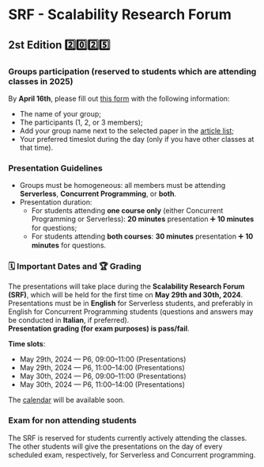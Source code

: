 # SRF - Scalability Research Forum

## 2st Edition 2️⃣0️⃣2️⃣5️⃣

### Groups participation (reserved to students which are attending classes in 2025)

By **April 16th**, please fill out [this form](https://forms.gle/cMsvttBr8zHSP7Rb7) with the following information:  
- The name of your group;  
- The participants (1, 2, or 3 members);  
- Add your group name next to the selected paper in the [article list](https://docs.google.com/spreadsheets/d/1EH_YLV2Mp9bd2ZOWI2g-Utu23U6NPKYa7dLF4yQ0org/edit?usp=sharing);
- Your preferred timeslot during the day (only if you have other classes at that time).


### Presentation Guidelines

- Groups must be homogeneous: all members must be attending **Serverless**, **Concurrent Programming**, or **both**.  
- Presentation duration:
  - For students attending **one course only** (either Concurrent Programming or Serverless): **20 minutes** presentation ➕ **10 minutes** for questions;  
  - For students attending **both courses**: **30 minutes** presentation ➕ **10 minutes** for questions.

### 🗓️ Important Dates and 🏆 Grading

The presentations will take place during the **Scalability Research Forum (SRF)**, which will be held for the first time on **May 29th and 30th, 2024**.  
Presentations must be in **English** for Serverless students, and preferably in English for Concurrent Programming students (questions and answers may be conducted in **Italian**, if preferred).  
**Presentation grading (for exam purposes) is pass/fail**.

**Time slots**:
- May 29th, 2024 — P6, 09:00–11:00 (Presentations)  
- May 29th, 2024 — P6, 11:00–14:00 (Presentations)  
- May 30th, 2024 — P6, 09:00–11:00 (Presentations)  
- May 30th, 2024 — P6, 11:00–14:00 (Presentations)  

The [calendar]() will be available soon.


### Exam for non attending students

The SRF is reserved for students currently actively attending the classes. The other students will give the presentations on the day of every scheduled exam, respectively, for Serverless and Concurrent programming. 
